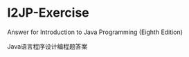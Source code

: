 # I2JP-Exercise
Answer for Introduction to Java Programming (Eighth Edition) 
<p>Java语言程序设计编程题答案</p>
